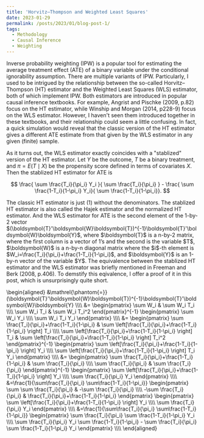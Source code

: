 ```yaml
---
title: 'Horvitz–Thompson and Weighted Least Squares'
date: 2023-01-29
permalink: /posts/2023/01/blog-post-1/
tags:
  - Methodology
  - Causal Inference
  - Weighting
---
```



Inverse probability weighting (IPW) is a popular tool for estimating the average treatment effect (ATE) of a binary variable under the conditional ignorability assumption. There are multiple variants of IPW. Particularly, I used to be intrigued by the relationship between the so-called Horvitz–Thompson (HT) estimator and the Weighted Least Squares (WLS) estimator, both of which implement IPW. Both estimators are introduced in popular causal inference textbooks. For example, Angrist and Pischke (2009, p.82) focus on the HT estimator, while Winship and Morgan (2014, p228-9) focus on the WLS estimator. However, I haven't seen them introduced together in these textbooks, and their relationship could seem a little confusing. In fact, a quick simulation would reveal that the classic version of the HT estimator gives a different ATE estimate from that given by the WLS estimator in any given (finite) sample. 

As it turns out, the WLS estimator exactly coincides with a "stablized" version of the HT estimator. Let $Y$ be the outcome, $T$ be a binary treatment, and $\pi=E(T \mid X)$ be the propensity score defined in terms of covariates $X$. Then the stablized HT estimator for ATE is 
<p style="text-align: center;">$$ \frac{ \sum  \frac{T_i}{\pi_i} Y_i }{  \sum \frac{T_i}{\pi_i} } - \frac{ \sum \frac{1-T_i}{1-\pi_i} Y_i}{ \sum \frac{1-T_i}{1-\pi_i}}. $$</p>
The classic HT estimator is just (1) without the denominators. The stablized HT estimator is also called the Hajek estimator and the normalized HT estimator. And the WLS estimator for ATE is the second element of the 1-by-2 vector $(\boldsymbol{T}'\boldsymbol{W}\boldsymbol{T})^{-1}\boldsymbol{T}'\boldsymbol{W}\boldsymbol{Y}$, where $\boldsymbol{T}$ is a n-by-2 matrix, where the first column is a vector of 1’s and the second is the variable $T$, $\boldsymbol{W}$ is a n-by-n diagonal matrix where the $i$-th element is $W_i=\frac{T_i}{\pi_i}+\frac{1-T_i}{1-\pi_i}$, and $\boldsymbol{Y}$ is an 1-by-n vector of the variable $Y$. The equivalence between the stablized HT estimator and the WLS estimator was briefly mentioned in Freeman and Berk (2008, p.406). To demstify this eqivalence, I offer a proof of it in this post, which is unsurprisingly quite short. 

\begin{aligned}
&\mathrel{\phantom{=}}(\boldsymbol{T}'\boldsymbol{W}\boldsymbol{T})^{-1}\boldsymbol{T}'\boldsymbol{W}\boldsymbol{Y} \\\\\\\\
&= \begin{pmatrix}
\sum W_i & \sum W_i T_i \\\\\\\\
\sum W_i T_i & \sum W_i T_i^2
\end{pmatrix}^{-1} 
\begin{pmatrix}
\sum W_i Y_i \\\\\\\\
\sum W_i T_i Y_i
\end{pmatrix} \\\\\\\\
&= \begin{pmatrix}
\sum \frac{T_i}{\pi_i}+\frac{1-T_i}{1-\pi_i} & \sum \left[\frac{T_i}{\pi_i}+\frac{1-T_i}{1-\pi_i} \right] T_i \\\\\\\\
\sum \left[\frac{T_i}{\pi_i}+\frac{1-T_i}{1-\pi_i} \right] T_i & \sum \left[\frac{T_i}{\pi_i}+\frac{1-T_i}{1-\pi_i} \right] T_i^2
\end{pmatrix}^{-1} 
\begin{pmatrix}
\sum \left[\frac{T_i}{\pi_i}+\frac{1-T_i}{1-\pi_i} \right] Y_i \\\\\\\\
\sum \left[\frac{T_i}{\pi_i}+\frac{1-T_i}{1-\pi_i} \right] T_i Y_i
\end{pmatrix} \\\\\\\\
&= \begin{pmatrix}
\sum \frac{T_i}{\pi_i}+\frac{1-T_i}{1-\pi_i} & \sum \frac{T_i}{\pi_i} \\\\\\\\
\sum \frac{T_i}{\pi_i} & \sum \frac{T_i}{\pi_i}
\end{pmatrix}^{-1} 
\begin{pmatrix}
\sum \left[\frac{T_i}{\pi_i}+\frac{1-T_i}{1-\pi_i} \right] Y_i \\\\\\\\
\sum \frac{T_i}{\pi_i} Y_i
\end{pmatrix} \\\\\\\\
&=\frac{1}{\sum\frac{T_i}{\pi_i} \sum\frac{1-T_i}{1-\pi_i}} 
\begin{pmatrix}
\sum \sum \frac{T_i}{\pi_i} & -\sum \frac{T_i}{\pi_i} \\\\\\\\
-\sum \frac{T_i}{\pi_i} & \frac{T_i}{\pi_i}+\frac{1-T_i}{1-\pi_i} 
\end{pmatrix}
\begin{pmatrix}
\sum \left[\frac{T_i}{\pi_i}+\frac{1-T_i}{1-\pi_i} \right] Y_i \\\\\\\\
\sum \frac{T_i}{\pi_i} Y_i
\end{pmatrix} \\\\\\\\
&=\frac{1}{\sum\frac{T_i}{\pi_i} \sum\frac{1-T_i}{1-\pi_i}} 
\begin{pmatrix}
\sum \frac{T_i}{\pi_i} \sum \frac{1-T_i}{1-\pi_i} Y_i \\\\\\\\
\sum \frac{T_i}{\pi_i} Y_i \sum \frac{1-T_i}{1-\pi_i} - \sum \frac{T_i}{\pi_i} \sum \frac{1-T_i}{1-\pi_i} Y_i 
\end{pmatrix} \\\\\\\\
\end{aligned}
